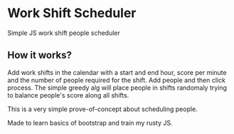 # Work Shift Scheduler
Simple JS work shift people scheduler

## How it works?
Add work shifts in the calendar with a start and end hour, score per minute and the number of people required for the shift.
Add people and then click process. The simple greedy alg will place people in shifts randomaly trying to balance people's score along all shifts.

This is a very simple prove-of-concept about scheduling people.

Made to learn basics of bootstrap and train my rusty JS.
